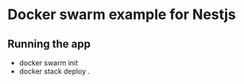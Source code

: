 # Docker swarm example for Nestjs

## Running the app

 - docker swarm init
 - docker stack deploy .
